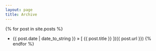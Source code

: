 ```yaml
---
layout: page
title: Archive
---
```


{% for post in site.posts %}
  * {{ post.date | date_to_string }} &raquo; [ {{ post.title }} ]({{ post.url }})
{% endfor %}

